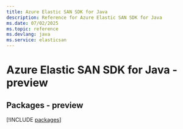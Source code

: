 ```yaml
---
title: Azure Elastic SAN SDK for Java
description: Reference for Azure Elastic SAN SDK for Java
ms.date: 07/02/2025
ms.topic: reference
ms.devlang: java
ms.service: elasticsan
---
```

# Azure Elastic SAN SDK for Java - preview
## Packages - preview
[!INCLUDE [packages](elastic-san-index.md)]